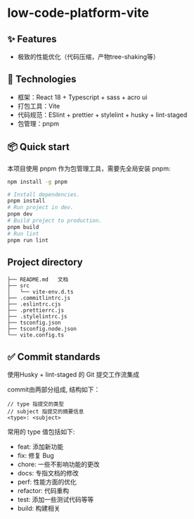# low-code-platform-vite
## ✨ Features
- 极致的性能优化（代码压缩，产物tree-shaking等）

## :rocket: Technologies
- 框架：React 18 + Typescript + sass + acro ui
- 打包工具：Vite
- 代码规范：ESlint + prettier + stylelint + husky + lint-staged
- 包管理：pnpm

## 📦 Quick start
本项目使用 pnpm 作为包管理工具，需要先全局安装 pnpm:
```bash
npm install -g pnpm
```
```bash
# Install dependencies.
pnpm install
# Run project in dev.
pnpm dev
# Build project to production.
pnpm build
# Run lint
pnpm run lint
```

## Project directory
```
├── README.md	文档
├── src
│   └── vite-env.d.ts
├── .commitlintrc.js
├── .eslintrc.cjs
├── .prettierrc.js
├── .stylelintrc.js
├── tsconfig.json
├── tsconfig.node.json
└── vite.config.ts
```
## :white_check_mark: Commit standards
使用Husky + lint-staged 的 Git 提交工作流集成

commit由两部分组成, 结构如下：
```
// type 指提交的类型
// subject 指提交的摘要信息
<type>: <subject>
```
常用的 type 值包括如下:
- feat: 添加新功能
- fix: 修复 Bug
- chore: 一些不影响功能的更改
- docs: 专指文档的修改
- perf: 性能方面的优化
- refactor: 代码重构
- test: 添加一些测试代码等等
- build: 构建相关
